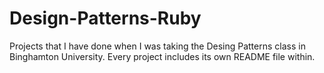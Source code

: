 # Design-Patterns-Ruby

Projects that I have done when I was taking the Desing Patterns class in Binghamton University. 
Every project includes its own README file within. 

